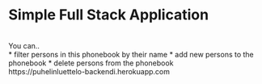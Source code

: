 # Simple Full Stack Application 
<br>
You can.. 
<br>
* filter persons in this phonebook by their name 
* add new persons to the phonebook
* delete persons from the phonebook
<br>
https://puhelinluettelo-backendi.herokuapp.com
